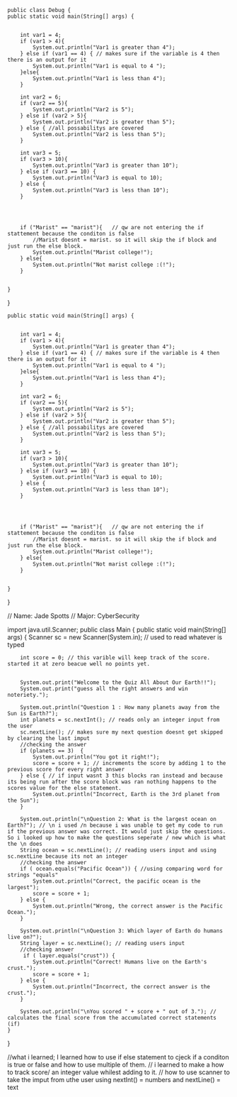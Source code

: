 
    public class Debug {
    public static void main(String[] args) {

       
        int var1 = 4;
        if (var1 > 4){
            System.out.println("Var1 is greater than 4");
        } else if (var1 == 4) { // makes sure if the variable is 4 then there is an output for it
            System.out.println("Var1 is equal to 4 ");
        }else{
            System.out.println("Var1 is less than 4");
        }

        int var2 = 6;
        if (var2 == 5){
            System.out.println("Var2 is 5");
        } else if (var2 > 5){ 
            System.out.println("Var2 is greater than 5");
        } else { //all possabilitys are covered
            System.out.println("Var2 is less than 5");
        }

        int var3 = 5;
        if (var3 > 10){
            System.out.println("Var3 is greater than 10");
        } else if (var3 == 10) {
            System.out.println("Var3 is equal to 10);
        } else {
            System.out.println("Var3 is less than 10");
        }




        if ("Marist" == "marist"){   // qw are not entering the if stattement because the conditon is false
            //Marist doesnt = marist. so it will skip the if block and just run the else block.
            System.out.println("Marist college!");
        } else{
            System.out.println("Not marist college :(!");
        }


    }
}

    public static void main(String[] args) {

       
        int var1 = 4;
        if (var1 > 4){
            System.out.println("Var1 is greater than 4");
        } else if (var1 == 4) { // makes sure if the variable is 4 then there is an output for it
            System.out.println("Var1 is equal to 4 ");
        }else{
            System.out.println("Var1 is less than 4");
        }

        int var2 = 6;
        if (var2 == 5){
            System.out.println("Var2 is 5");
        } else if (var2 > 5){ 
            System.out.println("Var2 is greater than 5");
        } else { //all possabilitys are covered
            System.out.println("Var2 is less than 5");
        }

        int var3 = 5;
        if (var3 > 10){
            System.out.println("Var3 is greater than 10");
        } else if (var3 == 10) {
            System.out.println("Var3 is equal to 10);
        } else {
            System.out.println("Var3 is less than 10");
        }




        if ("Marist" == "marist"){   // qw are not entering the if stattement because the conditon is false
            //Marist doesnt = marist. so it will skip the if block and just run the else block.
            System.out.println("Marist college!");
        } else{
            System.out.println("Not marist college :(!");
        }


    }
}




// Name: Jade Spotts
// Major: CyberSecurity

import java.util.Scanner;
public class Main {
    public static void main(String[] args) {
        Scanner sc = new Scanner(System.in); // used to read whatever is typed

        int score = 0; // this varible will keep track of the score. started it at zero beacue well no points yet.
          

        System.out.print("Welcome to the Quiz All About Our Earth!!");
        System.out.print("guess all the right answers and win noteriety.");
        
        System.out.println("Question 1 : How many planets away from the Sun is Earth?");
        int planets = sc.nextInt(); // reads only an integer input from the user
        sc.nextLine(); // makes sure my next question doesnt get skipped by clearing the last imput 
        //checking the answer
        if (planets == 3)  { 
            System.out.println("You got it right!");
            score = score + 1; // increments the score by adding 1 to the previous score for every right answer
        } else { // if input wasnt 3 this blocks ran instead and because its being run after the score block was ran nothing happens to the scores value for the else statement.
            System.out.println("Incorrect, Earth is the 3rd planet from the Sun");
        }
    
        System.out.println("\nQuestion 2: What is the largest ocean on Earth?"); // \n i used /n because i was unable to get my code to run if the previous answer was correct. It would just skip the questions. So i looked up how to make the questions seperate / new which is what the \n does
        String ocean = sc.nextLine(); // reading users input and using sc.nextLine because its not an integer
        //checking the answer
        if ( ocean.equals("Pacific Ocean")) { //using comparing word for strings "equals"
            System.out.println("Correct, the pacific ocean is the largest");
            score = score + 1;
        } else {
            System.out.println("Wrong, the correct answer is the Pacific Ocean.");    
        }

        System.out.println("\nQuestion 3: Which layer of Earth do humans live on?");
        String layer = sc.nextLine(); // reading users input
        //checking answer
         if ( layer.equals("crust")) {
            System.out.println("Correct! Humans live on the Earth's crust.");
            score = score + 1;
        } else {
            System.out.println("Incorrect, the correct answer is the crust.");
        }
        
        System.out.println("\nYou scored " + score + " out of 3."); // calculates the final score from the accumulated correct statements (if)
    }
}

  //what i learned; I learned how to use if else statement to cjeck if a conditon is true or false and how to use multiple of them. 
  // i learned to make a how to track score/ an integer value whilest adding to it. 
  // how to use scanner to take the imput from uthe user using nextInt() = numbers and nextLine() = text  
